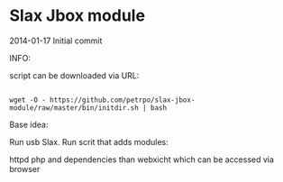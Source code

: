 Slax Jbox module
================

2014-01-17 Initial commit

INFO:

script can be downloaded via URL:

<code>
wget -O - https://github.com/petrpo/slax-jbox-module/raw/master/bin/initdir.sh | bash
</code>

Base idea:

Run usb Slax. Run scrit that adds modules:

httpd php and dependencies than webxicht which can be accessed via browser
